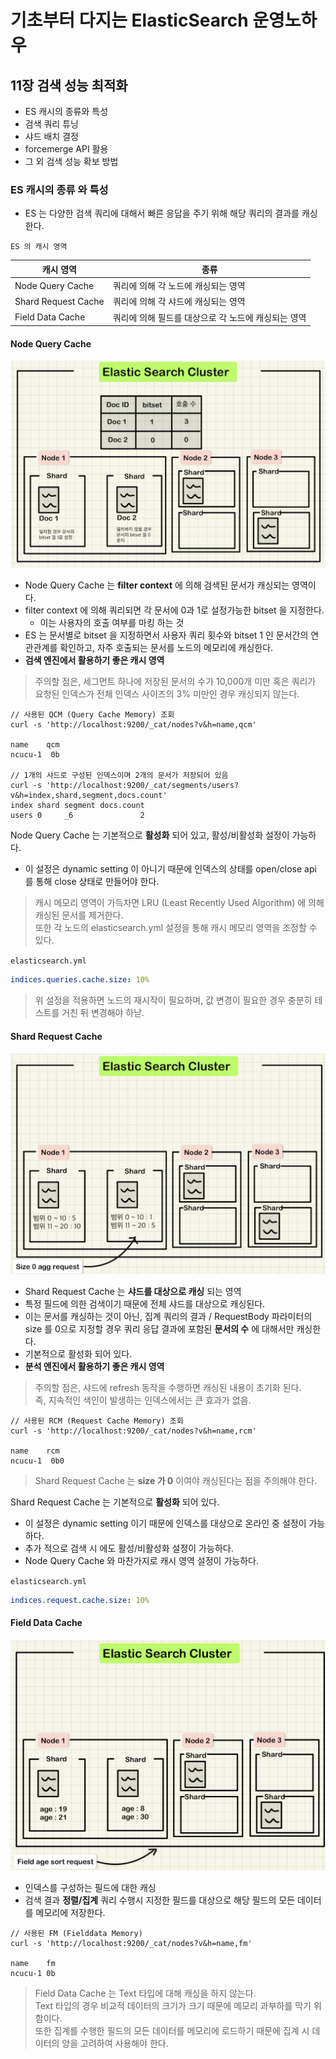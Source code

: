 # 기초부터 다지는 ElasticSearch 운영노하우

## 11장 검색 성능 최적화
- ES 캐시의 종류와 특성
- 검색 쿼리 튜닝
- 샤드 배치 결정
- forcemerge API 활용
- 그 외 검색 성능 확보 방법

### ES 캐시의 종류 와 특성
- ES 는 다양한 검색 쿼리에 대해서 빠른 응답을 주기 위해 해당 쿼리의 결과를 캐싱한다.

`ES 의 캐시 영역`

| 캐시 영역 | 종류 |
| --- | --- |
| Node Query Cache | 쿼리에 의해 각 노드에 캐싱되는 영역 |
| Shard Request Cache | 쿼리에 의해 각 샤드에 캐싱되는 영역 |
| Field Data Cache | 쿼리에 의해 필드를 대상으로 각 노드에 캐싱되는 영역 |

#### Node Query Cache

![Node Query Cache](./images/NodeQueryCache.png)

- Node Query Cache 는 **filter context** 에 의해 검색된 문서가 캐싱되는 영역이다.
- filter context 에 의해 쿼리되면 각 문서에 0과 1로 설정가능한 bitset 을 지정한다.
  - 이는 사용자의 호출 여부를 마킹 하는 것
- ES 는 문서별로 bitset 을 지정하면서 사용자 쿼리 횟수와 bitset 1 인 문서간의 연관관계를 확인하고, 자주 호출되는 문서를 노드의 메모리에 캐싱한다.
- **검색 엔진에서 활용하기 좋은 캐시 영역**

> 주의할 점은, 세그먼트 하나에 저장된 문서의 수가 10,000개 미만 혹은 쿼리가 요청된 인덱스가 전체 인덱스 사이즈의 3% 미만인 경우 캐싱되지 않는다.

```shell
// 사용된 QCM (Query Cache Memory) 조회
curl -s 'http://localhost:9200/_cat/nodes?v&h=name,qcm'

name    qcm
ncucu-1  0b

// 1개의 샤드로 구성된 인덱스이며 2개의 문서가 저장되어 있음
curl -s 'http://localhost:9200/_cat/segments/users?v&h=index,shard,segment,docs.count'
index shard segment docs.count
users 0     _6               2
```

Node Query Cache 는 기본적으로 **활성화** 되어 있고, 활성/비활성화 설정이 가능하다.
- 이 설정은 dynamic setting 이 아니기 때문에 인덱스의 상태를 open/close api 를 통해 close 상태로 만들어야 한다.

> 캐시 메모리 영역이 가득차면 LRU (Least Recently Used Algorithm) 에 의해 캐싱된 문서를 제거한다.\
> 또한 각 노드의 elasticsearch.yml 설정을 통해 캐시 메모리 영역을 조정할 수 있다.

`elasticsearch.yml`

```yaml
indices.queries.cache.size: 10%
```

> 위 설정을 적용하면 노드의 재시작이 필요하며, 값 변경이 필요한 경우 충분히 테스트를 거친 뒤 변경해야 하낟.

#### Shard Request Cache

![Shard Request Cache](./images/ShardRequestCache.png)

- Shard Request Cache 는 **샤드를 대상으로 캐싱** 되는 영역
- 특정 필드에 의한 검색이기 때문에 전체 샤드를 대상으로 캐싱된다.
- 이는 문서를 캐싱하는 것이 아닌, 집계 쿼리의 결과 / RequestBody 파라미터의 size 를 0으로 지정할 경우 쿼리 응답 결과에 포함된 **문서의 수** 에 대해서만 캐싱한다.
- 기본적으로 활성화 되어 있다.
- **분석 엔진에서 활용하기 좋은 캐시 영역**

> 주의할 점은, 샤드에 refresh 동작을 수행하면 캐싱된 내용이 초기화 된다.\
> 즉, 지속적인 색인이 발생하는 인덱스에서는 큰 효과가 없음.

```shell
// 사용된 RCM (Request Cache Memory) 조회
curl -s 'http://localhost:9200/_cat/nodes?v&h=name,rcm'

name    rcm
ncucu-1  0b0
```

> Shard Request Cache 는 **size 가 0** 이여야 캐싱된다는 점을 주의해야 한다.

Shard Request Cache 는 기본적으로 **활성화** 되어 있다.
- 이 설정은 dynamic setting 이기 때문에 인덱스를 대상으로 온라인 중 설정이 가능하다.
- 추가 적으로 검색 시 에도 활성/비활성화 설정이 가능하다.
- Node Query Cache 와 마찬가지로 캐시 영역 설정이 가능하다.

`elasticsearch.yml`

```yaml
indices.request.cache.size: 10%
```

#### Field Data Cache

![Field Data Cache](./images/FieldDataCache.png)

- 인덱스를 구성하는 필드에 대한 캐싱
- 검색 결과 **정렬/집계** 쿼리 수행시 지정한 필드를 대상으로 해당 필드의 모든 데이터를 메모리에 저장한다.

```shell
// 사용된 FM (Fielddata Memory)
curl -s 'http://localhost:9200/_cat/nodes?v&h=name,fm'

name    fm
ncucu-1 0b
```

> Field Data Cache 는 Text 타입에 대해 캐싱을 하지 않는다.\
> Text 타입의 경우 비교적 데이터의 크기가 크기 때문에 메모리 과부하를 막기 위함이다.\
> 또한 집계를 수행한 필드의 모든 데이터를 메모리에 로드하기 때문에 집계 시 데이터의 양을 고려하여 사용해야 한다.




